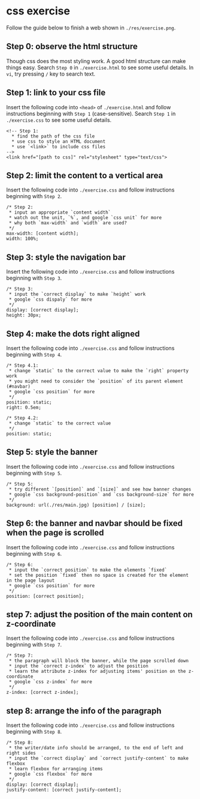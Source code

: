 # css exercise

Follow the guide below to finish a web shown in `./res/exercise.png`.

## Step 0: observe the html structure

Though css does the most styling work. A good html structure can make things easy. Search `Step 0` in `./exercise.html` to see some useful details. In `vi`, try pressing `/` key to search text.

## Step 1: link to your css file

Insert the following code into `<head>` of `./exercise.html` and follow instructions beginning with `Step 1` (case-sensitive). Search `Step 1` in `./exercise.css` to see some useful details.

```
<!-- Step 1:
  * find the path of the css file
  * use css to style an HTML document
  * use `<link>` to include css files
-->
<link href="[path to css]" rel="stylesheet" type="text/css">
```

## Step 2: limit the content to a vertical area

Insert the following code into `./exercise.css` and follow instructions beginning with `Step 2`.

```
/* Step 2:
 * input an appropriate `content width`
 * watch out the unit, `%`, and google `css unit` for more
 * why both `max-width` and `width` are used?
 */
max-width: [content width];
width: 100%;
```

## Step 3: style the navigation bar

Insert the following code into `./exercise.css` and follow instructions beginning with `Step 3`.

```
/* Step 3:
 * input the `correct display` to make `height` work
 * google `css dispaly` for more
 */
display: [correct display];
height: 30px;
```

## Step 4: make the dots right aligned

Insert the following code into `./exercise.css` and follow instructions beginning with `Step 4`.

```
/* Step 4.1:
 * change `static` to the correct value to make the `right` property work
 * you might need to consider the `position` of its parent element (#navbar)
 * google `css position` for more
 */
position: static;
right: 0.5em;
```

```
/* Step 4.2:
 * change `static` to the correct value
 */
position: static;
```

## Step 5: style the banner

Insert the following code into `./exercise.css` and follow instructions beginning with `Step 5`.

```
/* Step 5:
 * try different `[position]` and `[size]` and see how banner changes
 * google `css background-position` and `css background-size` for more
 */
background: url(./res/main.jpg) [position] / [size];
```

## Step 6: the banner and navbar should be fixed when the page is scrolled

Insert the following code into `./exercise.css` and follow instructions beginning with `Step 6`.

```
/* Step 6:
 * input the `correct position` to make the elements `fixed`
 * set the position `fixed` then no space is created for the element in the page layout
 * google `css position` for more
 */
position: [correct position];
```

## step 7: adjust the position of the main content on z-coordinate

Insert the following code into `./exercise.css` and follow instructions beginning with `Step 7`.

```
/* Step 7:
 * the paragraph will block the banner, while the page scrolled down
 * input the `correct z-index` to adjust the position
 * learn the attribute z-index for adjusting items' position on the z-coordinate
 * google `css z-index` for more
 */
z-index: [correct z-index];
```

## step 8: arrange the info of the paragraph
 
Insert the following code into `./exercise.css` and follow instructions beginning with `Step 8`.

```
/* Step 8:
 * the writer/date info should be arranged, to the end of left and right sides
 * input the `correct display` and `correct justify-content` to make flexbox
 * learn flexbox for arranging items
 * google `css flexbox` for more
 */
display: [correct display];
justify-content: [correct justify-content];
```
